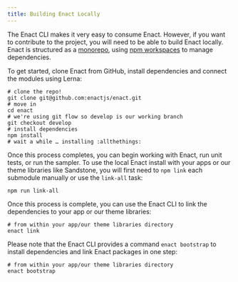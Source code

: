 ```yaml
---
title: Building Enact Locally
---
```


The Enact CLI makes it very easy to consume Enact.  However, if you want to contribute to the project,
you will need to be able to build Enact locally.  Enact is structured as a [monorepo](https://danluu.com/monorepo/),
using [npm workspaces](https://docs.npmjs.com/cli/using-npm/workspaces) to manage dependencies.

To get started, clone Enact from GitHub, install dependencies and connect the modules using Lerna:

```shell
# clone the repo!
git clone git@github.com:enactjs/enact.git
# move in
cd enact
# we're using git flow so develop is our working branch
git checkout develop
# install dependencies
npm install
# wait a while … installing :allthethings:
```

Once this process completes, you can begin working with Enact, run unit tests, or run the sampler. To use the local Enact install with your apps or our theme libraries like Sandstone, you will first need to `npm link` each submodule manually or use the `link-all` task:

```shell
npm run link-all
```

Once this process is complete, you can use the Enact CLI to link the dependencies to your app or our theme libraries:

```shell
# from within your app/our theme libraries directory
enact link
```

Please note that the Enact CLI provides a command `enact bootstrap` to install dependencies and link Enact packages in one step:

```shell
# from within your app/our theme libraries directory
enact bootstrap
```
